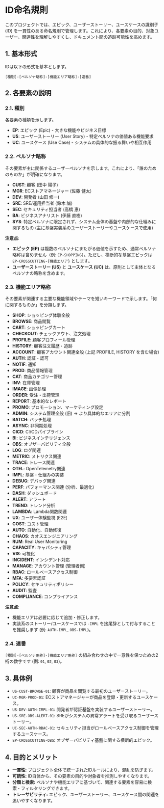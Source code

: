 # ID命名規則

このプロジェクトでは、エピック、ユーザーストーリー、ユースケースの識別子 (ID) を一貫性のある命名規則で管理します。これにより、各要素の目的、対象ユーザー、関連性を理解しやすくし、ドキュメント間の追跡可能性を高めます。

## 1. 基本形式

IDは以下の形式を基本とします。

`[種別]-[ペルソナ略称]-[機能エリア略称]-[連番]`

## 2. 各要素の説明

### 2.1. 種別

各要素の種類を示します。

* **EP**: エピック (Epic) - 大きな機能やビジネス目標
* **US**: ユーザーストーリー (User Story) - 特定ペルソナの価値ある機能要求
* **UC**: ユースケース (Use Case) - システムの具体的な振る舞いや相互作用

### 2.2. ペルソナ略称

その要素が主に関係するユーザーペルソナを示します。これにより、「誰のためのものか」が明確になります。

* **CUST**: 顧客 (田中 陽子)
* **MGR**: ECストアマネージャー (佐藤 健太)
* **DEV**: 開発者 (山田 修一)
* **SRE**: SRE/運用担当者 (鈴木 誠)
* **SEC**: セキュリティ担当者 (高橋 恵)
* **BA**: ビジネスアナリスト (伊藤 直樹)
* **SYS**: 特定ペルソナに限定されず、システム全体の基盤や内部的な仕組みに関するもの (主に基盤実装系のユーザーストーリーやユースケースで使用)

**注意点:**

* **エピック (EP)** は複数のペルソナにまたがる価値を示すため、通常ペルソナ略称は含めません（例: `EP-SHOPPING`）。ただし、横断的な基盤エピックは `EP-CROSSCUTTING-{機能エリア}` とします。
* **ユーザーストーリー (US)** と **ユースケース (UC)** は、原則として主体となるペルソナの略称を含めます。

### 2.3. 機能エリア略称

その要素が関連する主要な機能領域やテーマを短いキーワードで示します。「何に関するものか」を分類します。

* **SHOP**: ショッピング体験全般
* **BROWSE**: 商品閲覧
* **CART**: ショッピングカート
* **CHECKOUT**: チェックアウト、注文処理
* **PROFILE**: 顧客プロフィール管理
* **HISTORY**: 顧客注文履歴・追跡
* **ACCOUNT**: 顧客アカウント関連全般 (上記 PROFILE, HISTORY を含む場合)
* **AUTH**: 認証・認可
* **NOTIF**: 通知
* **PROD**: 商品情報管理
* **CAT**: 商品カテゴリー管理
* **INV**: 在庫管理
* **IMAGE**: 画像処理
* **ORDER**: 受注・出荷管理
* **REPORT**: 基本的なレポート
* **PROMO**: プロモーション、マーケティング設定
* **ADMIN**: システム管理全般 (旧) → より具体的なエリアに分割
* **BATCH**: バッチ処理
* **ASYNC**: 非同期処理
* **CICD**: CI/CDパイプライン
* **BI**: ビジネスインテリジェンス
* **OBS**: オブザーバビリティ全般
* **LOG**: ログ関連
* **METRIC**: メトリクス関連
* **TRACE**: トレース関連
* **OTEL**: OpenTelemetry関連
* **IMPL**: 基盤・仕組みの実装
* **DEBUG**: デバッグ関連
* **PERF**: パフォーマンス関連 (分析、最適化)
* **DASH**: ダッシュボード
* **ALERT**: アラート
* **TREND**: トレンド分析
* **LAMBDA**: Lambda関数関連
* **UX**: ユーザー体験監視 (E2E)
* **COST**: コスト管理
* **AUTO**: 自動化、自動修復
* **CHAOS**: カオスエンジニアリング
* **RUM**: Real User Monitoring
* **CAPACITY**: キャパシティ管理
* **VIS**: 可視化
* **INCIDENT**: インシデント対応
* **MANAGE**: アカウント管理 (管理者側)
* **RBAC**: ロールベースアクセス制御
* **MFA**: 多要素認証
* **POLICY**: セキュリティポリシー
* **AUDIT**: 監査
* **COMPLIANCE**: コンプライアンス

**注意点:**

* 機能エリアは必要に応じて追加・修正します。
* 実装系のストーリー/ユースケースでは `-IMPL` を接尾辞として付与することを推奨します (例: `AUTH-IMPL`, `OBS-IMPL`)。

### 2.4. 連番

`[種別]-[ペルソナ略称]-[機能エリア略称]` の組み合わせの中で一意性を保つための2桁の数字です (例: `01`, `02`, `03`)。

## 3. 具体例

* `US-CUST-BROWSE-01`: 顧客が商品を閲覧する最初のユーザーストーリー。
* `UC-MGR-PROD-01`: ECストアマネージャーが商品を登録・更新するユースケース。
* `US-DEV-AUTH-IMPL-01`: 開発者が認証基盤を実装するユーザーストーリー。
* `US-SRE-OBS-ALERT-01`: SREがシステムの異常アラートを受け取るユーザーストーリー。
* `UC-SEC-AUTH-RBAC-01`: セキュリティ担当がロールベースアクセス制御を管理するユースケース。
* `EP-CROSSCUTTING-OBS`: オブザーバビリティ基盤に関する横断的エピック。

## 4. 目的とメリット

* **一貫性:** プロジェクト全体で統一されたIDルールにより、混乱を防ぎます。
* **可読性:** ID自体から、その要素の目的や対象者を推測しやすくなります。
* **分類と検索:** ペルソナや機能エリアに基づいて、関連する要素を容易に検索・フィルタリングできます。
* **トレーサビリティ:** エピック、ユーザーストーリー、ユースケース間の関連を追いやすくなります。
